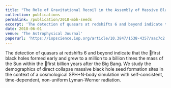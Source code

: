```yaml
---
title: "The Role of Gravitational Recoil in the Assembly of Massive Black Hole Seeds"
collection: publications
permalink: /publication/2018-mbh-seeds
excerpt: 'The detection of quasars at redshifts 6 and beyond indicate that the first black holes formed early and grew to a million to a billion times the mass of the Sun within the first billion years after the Big Bang.  We study the demographics of direct collapse massive black hole seed formation sites in the context of a cosmological SPH+N-body simulation with self-consistent, time-dependent, non-uniform Lyman-Werner radiation.'
date: 2018-06-01
venue: 'The Astrophysical Journal'
paperurl: 'https://iopscience.iop.org/article/10.3847/1538-4357/aac7c2'
---
```

The detection of quasars at redshifts 6 and beyond indicate that the first black holes formed early and grew to a million to a billion times the mass of the Sun within the first billion years after the Big Bang.  We study the demographics of direct collapse massive black hole seed formation sites in the context of a cosmological SPH+N-body simulation with self-consistent, time-dependent, non-uniform Lyman-Werner radiation.